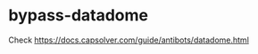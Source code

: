 # bypass-datadome
Check https://docs.capsolver.com/guide/antibots/datadome.html
                                                                       